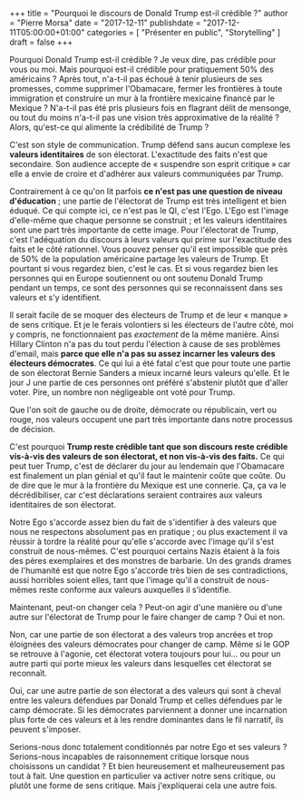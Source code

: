 +++
title       = "Pourquoi le discours de Donald Trump est-il crédible ?"
author      = "Pierre Morsa"
date        = "2017-12-11"
publishdate = "2017-12-11T05:00:00+01:00" 
categories  = [ "Présenter en public", "Storytelling" ]
draft       = false
+++

Pourquoi Donald Trump est-il crédible ? Je veux dire, pas crédible pour vous ou moi. Mais pourquoi est-il crédible pour pratiquement 50% des américains ? Après tout, n'a-t-il pas échoué à tenir plusieurs de ses promesses, comme supprimer l'Obamacare, fermer les frontières à toute immigration et construire un mur à la frontière mexicaine financé par le Mexique ? N'a-t-il pas été pris plusieurs fois en flagrant délit de mensonge, ou tout du moins n'a-t-il pas une vision très approximative de la réalité ? Alors, qu'est-ce qui alimente la crédibilité de Trump ?

C'est son style de communication. Trump défend sans aucun complexe les **valeurs identitaires** de son électorat. L'exactitude des faits n'est que secondaire. Son audience accepte de « suspendre son esprit critique » car elle a envie de croire et d'adhérer aux valeurs communiquées par Trump.

Contrairement à ce qu'on lit parfois **ce n'est pas une question de niveau d'éducation** ; une partie de l'électorat de Trump est très intelligent et bien éduqué. Ce qui compte ici, ce n'est pas le QI, c'est l'Ego. L'Ego est l'image d'elle-même que chaque personne se construit ; et les valeurs identitaires sont une part très importante de cette image. Pour l'électorat de Trump, c'est l'adéquation du discours à leurs valeurs qui prime sur l'exactitude des faits et le côté rationnel. Vous pouvez penser qu'il est impossible que près de 50% de la population américaine partage les valeurs de Trump. Et pourtant si vous regardez bien, c'est le cas. Et si vous regardez bien les personnes qui en Europe soutiennent ou ont soutenu Donald Trump pendant un temps, ce sont des personnes qui se reconnaissent dans ses valeurs et s'y identifient.

Il serait facile de se moquer des électeurs de Trump et de leur « manque » de sens critique. Et je le ferais volontiers si les électeurs de l'autre côté, moi y compris, ne fonctionnaient pas *exactement* de la même manière. Ainsi Hillary Clinton n'a pas du tout perdu l'élection à cause de ses problèmes d'email, mais **parce que elle n'a pas su assez incarner les valeurs des électeurs démocrates**. Ce qui lui a été fatal c'est que pour toute une partie de son électorat Bernie Sanders a mieux incarné leurs valeurs qu'elle. Et le jour J une partie de ces personnes ont préféré s'abstenir plutôt que d'aller voter. Pire, un nombre non négligeable ont voté pour Trump.

Que l'on soit de gauche ou de droite, démocrate ou républicain, vert ou rouge, nos valeurs occupent une part très importante dans notre processus de décision.

C'est pourquoi **Trump reste crédible tant que son discours reste crédible vis-à-vis des valeurs de son électorat, et non vis-à-vis des faits.** Ce qui peut tuer Trump, c'est de déclarer du jour au lendemain que l'Obamacare est finalement un plan génial et qu'il faut le maintenir coûte que coûte. Ou de dire que le mur à la frontière du Mexique est une connerie. Ça, ça va le décrédibiliser, car c'est déclarations seraient contraires aux valeurs identitaires de son électorat.

Notre Ego s'accorde assez bien du fait de s'identifier à des valeurs que nous ne respectons absolument pas en pratique ; ou plus exactement il va réussir à tordre la réalité pour qu'elle s'accorde avec l'image qu'il s'est construit de nous-mêmes. C'est pourquoi certains Nazis étaient à la fois des pères exemplaires et des monstres de barbarie. Un des grands drames de l'humanité est que notre Ego s'accorde très bien de ses contradictions, aussi horribles soient elles, tant que l'image qu'il a construit de nous-mêmes reste conforme aux valeurs auxquelles il s'identifie.

Maintenant, peut-on changer cela ? Peut-on agir d'une manière ou d'une autre sur l'électorat de Trump pour le faire changer de camp ? Oui et non.

Non, car une partie de son électorat a des valeurs trop ancrées et trop éloignées des valeurs démocrates pour changer de camp. Même si le GOP se retrouve à l'agonie, cet électorat votera toujours pour lui... ou pour un autre parti qui porte mieux les valeurs dans lesquelles cet électorat se reconnaît.

Oui, car une autre partie de son électorat a des valeurs qui sont à cheval entre les valeurs défendues par Donald Trump et celles défendues par le camp démocrate. Si les démocrates parviennent a donner une incarnation plus forte de ces valeurs et à les rendre dominantes dans le fil narratif, ils peuvent s'imposer.

Serions-nous donc totalement conditionnés par notre Ego et ses valeurs ? Serions-nous incapables de raisonnement critique lorsque nous choisissons un candidat ? Et bien heureusement et malheureusement pas tout à fait. Une question en particulier va activer notre sens critique, ou plutôt une forme de sens critique. Mais j'expliquerai cela une autre fois.
